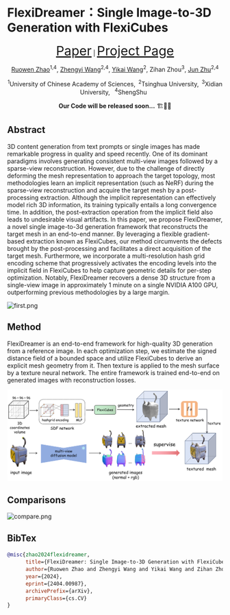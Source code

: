 # FlexiDreamer：Single Image-to-3D Generation with FlexiCubes

<p align="center">
     <span style="font-size: 30px;"><a href="https://arxiv.org/abs/2404.00987">Paper</a></span> | <span style="font-size: 30px;"><a href="https://flexidreamer.github.io/">Project Page</a></span>
</p>

<p align="center">
  <a href="https://zhaorw02.github.io/">Ruowen Zhao</a><sup>1,4</sup>, 
    <a href="https://thuwzy.github.io/">Zhengyi Wang</a><sup>2,4</sup>, 
    <a href="https://yikaiw.github.io/">Yikai Wang</a><sup>2</sup>, 
  	Zihan Zhou<sup>3</sup>, 
    <a href="https://ml.cs.tsinghua.edu.cn/~jun/index.shtml">Jun Zhu</a><sup>2,4</sup>
</p>
<p align="center"><sup>1</sup>University of Chinese Academy of Sciences,&ensp;<sup>2</sup>Tsinghua University,&ensp;<sup>3</sup>Xidian University,&ensp; <sup>4</sup>ShengShu&ensp;
<p align="center"> <b>Our Code will be released soon...</b> 🏗️🚧🔨</p>

## Abstract

3D content generation from text prompts or single images has made remarkable progress in quality and speed recently. One of its dominant paradigms involves generating consistent multi-view images followed by a sparse-view reconstruction. However, due to the challenge of directly deforming the mesh representation to approach the target topology, most methodologies learn an implicit representation (such as NeRF) during the sparse-view reconstruction and acquire the target mesh by a post-processing extraction. Although the implicit representation can effectively model rich 3D information, its training typically entails a long convergence time. In addition, the post-extraction operation from the implicit field also leads to undesirable visual artifacts. In this paper, we propose FlexiDreamer, a novel single image-to-3d generation framework that reconstructs the target mesh in an end-to-end manner. By leveraging a flexible gradient-based extraction known as FlexiCubes, our method circumvents the defects brought by the post-processing and facilitates a direct acquisition of the target mesh. Furthermore, we incorporate a multi-resolution hash grid encoding scheme that progressively activates the encoding levels into the implicit field in FlexiCubes to help capture geometric details for per-step optimization. Notably, FlexiDreamer recovers a dense 3D structure from a single-view image in approximately 1 minute on a single NVIDIA A100 GPU, outperforming previous methodologies by a large margin.

![first.png](./assets/first.png)

## Method

FlexiDreamer is an end-to-end framework for high-quality 3D generation from a reference image. In each optimization step, we estimate the signed distance field of a bounded space and utilize FlexiCubes to derive an explicit mesh geometry from it. Then texture is applied to the mesh surface by a texture neural network. The entire framework is trained end-to-end on generated images with reconstruction losses.

![pipeline.png](./assets/pipeline.png)

## Comparisons

![compare.png](./assets/compare.png)

## BibTex

```bibtex
@misc{zhao2024flexidreamer,
      title={FlexiDreamer: Single Image-to-3D Generation with FlexiCubes}, 
      author={Ruowen Zhao and Zhengyi Wang and Yikai Wang and Zihan Zhou and Jun Zhu},
      year={2024},
      eprint={2404.00987},
      archivePrefix={arXiv},
      primaryClass={cs.CV}
}
```

